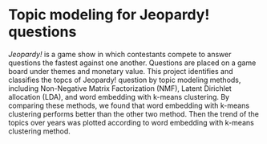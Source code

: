 # Topic modeling for Jeopardy! questions

*Jeopardy!* is a game show in which contestants compete to answer questions the fastest against one another. Questions are placed on a game board under themes and monetary value. This project identifies and classifies the topcs of Jeopardy! question by topic modeling methods, including Non-Negative Matrix Factorization (NMF), Latent Dirichlet allocation (LDA), and word embedding with k-means clustering. By comparing these methods, we found that word embedding with k-means clustering performs better than the other two method. Then the trend of the topics over years was plotted according to word embedding with k-means clustering method.
              
              
